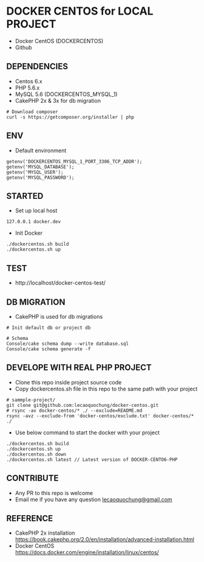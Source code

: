 # DOCKER CENTOS for LOCAL PROJECT
- Docker CentOS (DOCKERCENTOS)
- Github

## DEPENDENCIES
- Centos 6.x
- PHP 5.6.x
- MySQL 5.6 (DOCKERCENTOS_MYSQL_1)
- CakePHP 2x & 3x for db migration
```
# Download composer
curl -s https://getcomposer.org/installer | php
```

## ENV
- Default environment
```
getenv('DOCKERCENTOS_MYSQL_1_PORT_3306_TCP_ADDR');
getenv('MYSQL_DATABASE');
getenv('MYSQL_USER');
getenv('MYSQL_PASSWORD');
```

## STARTED
- Set up local host
```
127.0.0.1 docker.dev
```

- Init Docker
```
./dockercentos.sh build
./dockercentos.sh up
```

## TEST
- http://localhost/docker-centos-test/

## DB MIGRATION
- CakePHP is used for db migrations
```
# Init default db or project db

# Schema
Console/cake schema dump --write database.sql
Console/cake schema generate -f
```

## DEVELOPE WITH REAL PHP PROJECT
- Clone this repo inside project source code
- Copy dockercentos.sh file in this repo to the same path with your project
```
# sammple-project/
git clone git@github.com:lecaoquochung/docker-centos.git
# rsync -av docker-centos/* ./ --exclude=README.md
rsync -avz --exclude-from 'docker-centos/exclude.txt' docker-centos/* ./
```

- Use below command to start the docker with your project
```
./dockercentos.sh build
./dockercentos.sh up
./dockercentos.sh down
./dockercentos.sh latest // Latest version of DOCKER-CENTO6-PHP
```

## CONTRIBUTE
- Any PR to this repo is welcome
- Email me if you have any question lecaoquochung@gmail.com

## REFERENCE
- CakePHP 2x installation https://book.cakephp.org/2.0/en/installation/advanced-installation.html
- Docker CentOS https://docs.docker.com/engine/installation/linux/centos/
